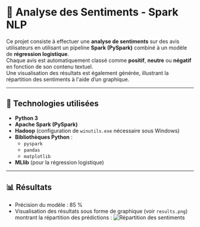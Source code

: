 # 🧠 Analyse des Sentiments - Spark NLP

Ce projet consiste à effectuer une **analyse de sentiments** sur des avis utilisateurs en utilisant un pipeline **Spark (PySpark)** combiné à un modèle de **régression logistique**.  
Chaque avis est automatiquement classé comme **positif**, **neutre** ou **négatif** en fonction de son contenu textuel.  
Une visualisation des résultats est également générée, illustrant la répartition des sentiments à l'aide d’un graphique.

---


## 🔧 Technologies utilisées

- **Python 3**
- **Apache Spark (PySpark)**
- **Hadoop** (configuration de `winutils.exe` nécessaire sous Windows)
- **Bibliothèques Python** :
  - `pyspark`
  - `pandas`
  - `matplotlib`
- **MLlib** (pour la régression logistique)


---


## 📊 Résultats

- Précision du modèle : 85 %
- Visualisation des résultats sous forme de graphique (voir `results.png`) montrant la répartition des prédictions :
![Répartition des sentiments](results.png)
